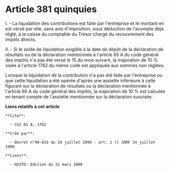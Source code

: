 # Article 381 quinquies

I. - La liquidation des contributions est faite par l'entreprise et le montant en est versé par elle, sans avis d'imposition,
sous déduction de l'acompte déjà réglé, à la caisse du comptable du Trésor chargé du recouvrement des impôts directs.

II. - Si le solde de liquidation exigible à la date de dépôt de la déclaration de résultats ou de la déclaration mentionnée à
l'article 65 A du code général des impôts n'a pas été versé le 15 du mois suivant, la majoration de 10 % visée à l'article
1762 du même code est appliquée aux sommes non réglées.

Lorsque la liquidation de la contribution n'a pas été faite par l'entreprise ou que cette liquidation a été opérée d'après
une assiette inférieure à celle figurant sur la déclaration de résultats ou la déclaration mentionnée à l'article 65 A du
code général des impôts, la majoration de 10 % est calculée en tenant compte de l'assiette mentionnée sur la déclaration
susvisée.

**Liens relatifs à cet article**

	**Cite**:

	  - CGI 65 A, 1762

	**Créé par**:

	  - Décret n°99-633 du 19 juillet 1999 - art. 1 () JORF 24 juillet 1999

	**Liens**:

	  - HISTO: Edition du 31 mars 2000
